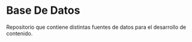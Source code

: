 # Base De Datos

Repositorio que contiene distintas fuentes de datos para el desarrollo de contenido.
